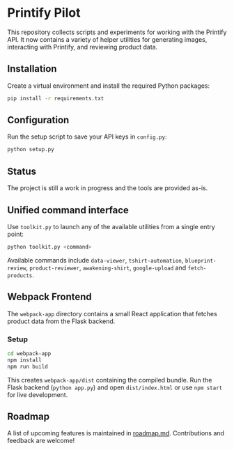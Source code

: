 # Printify Pilot

This repository collects scripts and experiments for working with the Printify API.  It now contains a variety of helper utilities for generating images, interacting with Printify, and reviewing product data.

## Installation

Create a virtual environment and install the required Python packages:

```bash
pip install -r requirements.txt
```

## Configuration

Run the setup script to save your API keys in `config.py`:

```bash
python setup.py
```

## Status

The project is still a work in progress and the tools are provided as-is.

## Unified command interface

Use `toolkit.py` to launch any of the available utilities from a single entry
point:

```bash
python toolkit.py <command>
```

Available commands include `data-viewer`, `tshirt-automation`,
`blueprint-review`, `product-reviewer`, `awakening-shirt`,
`google-upload` and `fetch-products`.

## Webpack Frontend

The `webpack-app` directory contains a small React application that fetches
product data from the Flask backend.

### Setup

```bash
cd webpack-app
npm install
npm run build
```

This creates `webpack-app/dist` containing the compiled bundle. Run the Flask
backend (`python app.py`) and open `dist/index.html` or use `npm start` for
live development.

## Roadmap

A list of upcoming features is maintained in [roadmap.md](roadmap.md).
Contributions and feedback are welcome!
